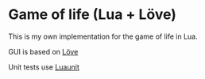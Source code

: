 Game of life (Lua + Löve)
============

This is my own implementation for the game of life in Lua.

GUI is based on [Löve](https://love2d.org/)

Unit tests use [Luaunit](https://github.com/rjpcomputing/luaunit)

